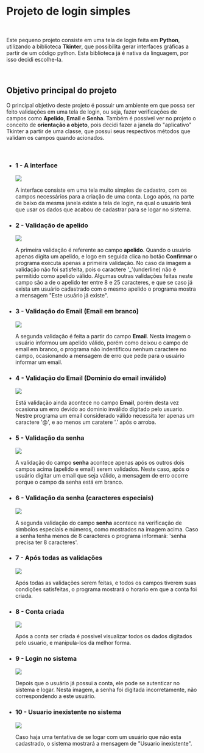 <h1> Projeto de login simples </h1> <br>
<p> Este pequeno projeto consiste em uma tela de login feita em <strong>Python</strong>, utilizando a biblioteca <strong>Tkinter</strong>, que possibilita gerar interfaces gráficas a partir de um código python. Esta biblioteca já é nativa da linguagem, por isso decidi escolhe-la. </p> <br>

<h2> Objetivo principal do projeto </h2>
<p>O principal objetivo deste projeto é possuir um ambiente em que possa ser feito validações em uma tela de login, ou seja, fazer verificações de campos como <b>Apelido</b>, <b>Email</b> e <b>Senha</b>. Também é possível ver no projeto o conceito de <strong>orientação a objeto</strong>, pois decidi fazer a janela do "aplicativo" Tkinter a partir de uma classe, que possui seus respectivos métodos que validam os campos quando acionados.</p>
<br>

<ul>
  <li>
    <h3>1 - A interface </h3>
    <img src='https://user-images.githubusercontent.com/65437607/109542017-4755df00-7aa3-11eb-963b-5f1d1061364e.png'>
    <p>A interface consiste em uma tela muito simples de cadastro, com os campos necessários para a criação de uma conta. Logo após, na parte de baixo da mesma janela existe a         tela de login, na qual o usuário terá que usar os dados que acabou de cadastrar para se logar no sistema. </p>
  </li>
  
  <li>
    <h3>2 - Validação de apelido </h3>
    <img src='https://user-images.githubusercontent.com/65437607/109542619-07432c00-7aa4-11eb-8213-e6c3e5259e39.png'>
    <p> A primeira validação é referente ao campo <strong>apelido</strong>. Quando o usuário apenas digita um apelido, e logo em seguida clica no botão <strong>Confirmar </strong>
        o programa executa apenas a primeira validação. No caso da imagem a validação não foi satisfeita, pois o caractere '_'(underline) não é permitido como apelido válido.        Algumas outras validações feitas neste campo são a de o apelido ter entre 8 e 25 caracteres, e que se caso já exista um usuário cadastrado com o mesmo apelido o programa 
     mostra a mensagem "Este usuário já existe".
    </p>
  </li>
  
   <li>
    <h3>3 - Validação do Email (Email em branco) </h3>
    <img src='https://user-images.githubusercontent.com/65437607/109543565-3908c280-7aa5-11eb-94a4-46fa301bec5b.png'>
    <p> 
      A segunda validação é feita a partir do campo <strong>Email</strong>. Nesta imagem o usuário informou um apelido válido, porém como deixou o campo de email em branco, o
      programa não indentificou nenhum caractere no campo, ocasionando a mensagem de erro que pede para o usuário informar um email.
    </p>
  </li>
  
   <li>
    <h3>4 - Validação do Email (Dominio do email inválido) </h3>
    <img src='https://user-images.githubusercontent.com/65437607/109544364-39ee2400-7aa6-11eb-955d-6b122c83b8fc.png'>
    <p> 
      Está validação ainda acontece no campo <strong>Email</strong>, porém desta vez ocasiona um erro devido ao dominio inválido digitado pelo usuario. Nestre programa
      um email considerado válido necessita ter apenas um caractere '@', e ao menos um caratere '.' após o arroba.
    </p>
  </li>
  
   <li>
    <h3>5 - Validação da senha </h3>
    <img src='https://user-images.githubusercontent.com/65437607/109544948-f21bcc80-7aa6-11eb-9074-e1b50a39ff7f.png'>
    <p> 
      A validação do campo <strong>senha</strong> acontece apenas após os outros dois campos acima (apelido e email) serem validados. Neste caso, após o usuário digitar um email       que seja válido, a mensagem de erro ocorre porque o campo da senha está em branco. 
    </p>
  </li>
  
  <li>
    <h3>6 - Validação da senha (caracteres especiais) </h3>
    <img src='https://user-images.githubusercontent.com/65437607/109545901-38256000-7aa8-11eb-9812-3cb739eaf3e3.png'>
    <p> 
      A segunda validação do campo <strong>senha</strong> acontece na verificação de simbolos especiais e números, como mostrados na imagem acima. Caso a senha tenha menos de 8       caracteres o programa informará: 'senha precisa ter 8 caracteres'.
    </p>
  </li>
  
  <li>
    <h3>7 - Após todas as validações </h3>
    <img src='https://user-images.githubusercontent.com/65437607/109546366-ddd8cf00-7aa8-11eb-871b-52b920d285f9.png'>
    <p> 
      Após todas as validações serem feitas, e todos os campos tiverem suas condições satisfeitas, o programa mostrará o horario em que a conta foi criada.
    </p>
  </li>
  
  <li>
    <h3>8 - Conta criada </h3>
    <img src='https://user-images.githubusercontent.com/65437607/109546674-4758dd80-7aa9-11eb-8f57-497c51415f87.png'>
    <p> 
      Após a conta ser criada é possivel visualizar todos os dados digitados pelo usuario, e manipula-los da melhor forma.
    </p>
  </li>
  
   <li>
    <h3>9 - Login no sistema </h3>
    <img src='https://user-images.githubusercontent.com/65437607/109546931-90a92d00-7aa9-11eb-9538-224962a7e5a3.png'>
    <p> 
      Depois que o usuário já possui a conta, ele pode se autenticar no sistema e logar. Nesta imagem, a senha foi digitada incorretamente, não correspondendo a este usuário. 
    </p>
  </li>
  
   <li>
    <h3>10 - Usuario inexistente no sistema </h3>
    <img src='https://user-images.githubusercontent.com/65437607/109547310-f990a500-7aa9-11eb-96bf-f7cea1c348a8.png'>
    <p> 
      Caso haja uma tentativa de se logar com um usuário que não esta cadastrado, o sistema mostrará a mensagem de "Usuario inexistente".
    </p>
  </li>
</ul>
